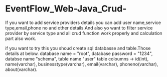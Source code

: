 # EventFlow_Web-Java_Crud-
If you want to add service providers details you can add user name,service type,email,phone no and other details.And also yo want to filter service provider by service type and all crud function work properly and calculation part also work.


if you want to try this you shoud create sql databasse and table.Those details at below.
database name = "root",
database password = "1234",
databse name "schema",
table name "user"
table coloumns -> id(int), name(varchar), businesstype(varchar), email(varchar), phoneno(varchar), about(varchar).
